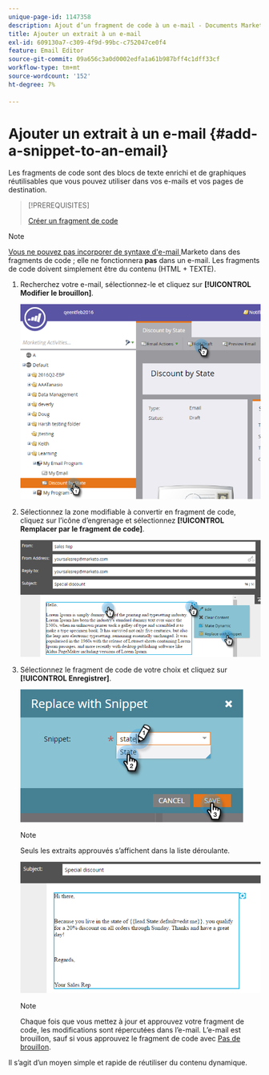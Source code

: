 ```yaml
---
unique-page-id: 1147358
description: Ajout d’un fragment de code à un e-mail - Documents Marketo - Documentation du produit
title: Ajouter un extrait à un e-mail
exl-id: 609130a7-c309-4f9d-99bc-c752047ce0f4
feature: Email Editor
source-git-commit: 09a656c3a0d0002edfa1a61b987bff4c1dff33cf
workflow-type: tm+mt
source-wordcount: '152'
ht-degree: 7%

---
```


# Ajouter un extrait à un e-mail {#add-a-snippet-to-an-email}

Les fragments de code sont des blocs de texte enrichi et de graphiques réutilisables que vous pouvez utiliser dans vos e-mails et vos pages de destination.

>[!PREREQUISITES]
>
>[Créer un fragment de code](/help/marketo/product-docs/personalization/segmentation-and-snippets/snippets/create-a-snippet.md)

>[!NOTE]
>
>[&#x200B; Vous ne pouvez pas incorporer de syntaxe d&#39;e-mail &#x200B;](/help/marketo/product-docs/email-marketing/general/email-editor-2/email-template-syntax.md)Marketo dans des fragments de code ; elle ne fonctionnera **pas** dans un e-mail. Les fragments de code doivent simplement être du contenu (HTML + TEXTE).

1. Recherchez votre e-mail, sélectionnez-le et cliquez sur **[!UICONTROL Modifier le brouillon]**.

   ![](assets/one-2.png)

1. Sélectionnez la zone modifiable à convertir en fragment de code, cliquez sur l’icône d’engrenage et sélectionnez **[!UICONTROL Remplacer par le fragment de code]**.

   ![](assets/two-2.png)

1. Sélectionnez le fragment de code de votre choix et cliquez sur **[!UICONTROL Enregistrer]**.

   ![](assets/three-1.png)

   >[!NOTE]
   >
   >Seuls les extraits approuvés s’affichent dans la liste déroulante.

   ![](assets/four.png)

   >[!NOTE]
   >
   >Chaque fois que vous mettez à jour et approuvez votre fragment de code, les modifications sont répercutées dans l’e-mail. L’e-mail est brouillon, sauf si vous approuvez le fragment de code avec [Pas de brouillon](/help/marketo/product-docs/administration/users-and-roles/enable-no-draft-for-snippets.md).

Il s’agit d’un moyen simple et rapide de réutiliser du contenu dynamique.
